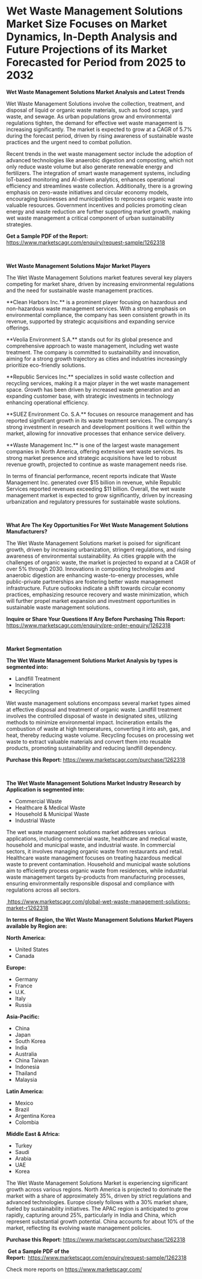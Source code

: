 <p><h1>Wet Waste Management Solutions Market Size Focuses on Market Dynamics, In-Depth Analysis and Future Projections of its Market Forecasted for Period from 2025 to 2032</h1></p><p><strong>Wet Waste Management Solutions Market Analysis and Latest Trends</strong></p>
<p><p>Wet Waste Management Solutions involve the collection, treatment, and disposal of liquid or organic waste materials, such as food scraps, yard waste, and sewage. As urban populations grow and environmental regulations tighten, the demand for effective wet waste management is increasing significantly. The market is expected to grow at a CAGR of 5.7% during the forecast period, driven by rising awareness of sustainable waste practices and the urgent need to combat pollution.</p><p>Recent trends in the wet waste management sector include the adoption of advanced technologies like anaerobic digestion and composting, which not only reduce waste volume but also generate renewable energy and fertilizers. The integration of smart waste management systems, including IoT-based monitoring and AI-driven analytics, enhances operational efficiency and streamlines waste collection. Additionally, there is a growing emphasis on zero-waste initiatives and circular economy models, encouraging businesses and municipalities to reprocess organic waste into valuable resources. Government incentives and policies promoting clean energy and waste reduction are further supporting market growth, making wet waste management a critical component of urban sustainability strategies.</p></p>
<p><strong>Get a Sample PDF of the Report:&nbsp;</strong> <a href="https://www.marketscagr.com/enquiry/request-sample/1262318?utm_campaign=1126&utm_medium=2&utm_source=Github&utm_content=ia&utm_term=24032025&utm_id=wet-waste-management-solutions">https://www.marketscagr.com/enquiry/request-sample/1262318</a></p>
<p>&nbsp;</p>
<p><strong>Wet Waste Management Solutions Major Market Players</strong></p>
<p><p>The Wet Waste Management Solutions market features several key players competing for market share, driven by increasing environmental regulations and the need for sustainable waste management practices.</p><p>**Clean Harbors Inc.** is a prominent player focusing on hazardous and non-hazardous waste management services. With a strong emphasis on environmental compliance, the company has seen consistent growth in its revenue, supported by strategic acquisitions and expanding service offerings.</p><p>**Veolia Environment S.A.** stands out for its global presence and comprehensive approach to waste management, including wet waste treatment. The company is committed to sustainability and innovation, aiming for a strong growth trajectory as cities and industries increasingly prioritize eco-friendly solutions.</p><p>**Republic Services Inc.** specializes in solid waste collection and recycling services, making it a major player in the wet waste management space. Growth has been driven by increased waste generation and an expanding customer base, with strategic investments in technology enhancing operational efficiency.</p><p>**SUEZ Environment Co. S.A.** focuses on resource management and has reported significant growth in its waste treatment services. The company's strong investment in research and development positions it well within the market, allowing for innovative processes that enhance service delivery.</p><p>**Waste Management Inc.** is one of the largest waste management companies in North America, offering extensive wet waste services. Its strong market presence and strategic acquisitions have led to robust revenue growth, projected to continue as waste management needs rise.</p><p>In terms of financial performance, recent reports indicate that Waste Management Inc. generated over $15 billion in revenue, while Republic Services reported revenues exceeding $11 billion. Overall, the wet waste management market is expected to grow significantly, driven by increasing urbanization and regulatory pressures for sustainable waste solutions.</p></p>
<p>&nbsp;</p>
<p><strong>What Are The Key Opportunities For Wet Waste Management Solutions Manufacturers?</strong></p>
<p><p>The Wet Waste Management Solutions market is poised for significant growth, driven by increasing urbanization, stringent regulations, and rising awareness of environmental sustainability. As cities grapple with the challenges of organic waste, the market is projected to expand at a CAGR of over 5% through 2030. Innovations in composting technologies and anaerobic digestion are enhancing waste-to-energy processes, while public-private partnerships are fostering better waste management infrastructure. Future outlooks indicate a shift towards circular economy practices, emphasizing resource recovery and waste minimization, which will further propel market expansion and investment opportunities in sustainable waste management solutions.</p></p>
<p><strong>Inquire or Share Your Questions If Any Before Purchasing This Report:</strong> <a href="https://www.marketscagr.com/enquiry/pre-order-enquiry/1262318?utm_campaign=1126&utm_medium=2&utm_source=Github&utm_content=ia&utm_term=24032025&utm_id=wet-waste-management-solutions">https://www.marketscagr.com/enquiry/pre-order-enquiry/1262318</a></p>
<p>&nbsp;</p>
<p><strong>Market Segmentation</strong></p>
<p><strong>The Wet Waste Management Solutions Market Analysis by types is segmented into:</strong></p>
<p><ul><li>Landfill Treatment</li><li>Incineration</li><li>Recycling</li></ul></p>
<p><p>Wet waste management solutions encompass several market types aimed at effective disposal and treatment of organic waste. Landfill treatment involves the controlled disposal of waste in designated sites, utilizing methods to minimize environmental impact. Incineration entails the combustion of waste at high temperatures, converting it into ash, gas, and heat, thereby reducing waste volume. Recycling focuses on processing wet waste to extract valuable materials and convert them into reusable products, promoting sustainability and reducing landfill dependency.</p></p>
<p><strong>Purchase this Report:&nbsp;</strong><a href="https://www.marketscagr.com/purchase/1262318?utm_campaign=1126&utm_medium=2&utm_source=Github&utm_content=ia&utm_term=24032025&utm_id=wet-waste-management-solutions">https://www.marketscagr.com/purchase/1262318</a></p>
<p>&nbsp;</p>
<p><strong>The Wet Waste Management Solutions Market Industry Research by Application is segmented into:</strong></p>
<p><ul><li>Commercial Waste</li><li>Healthcare & Medical Waste</li><li>Household & Municipal Waste</li><li>Industrial Waste</li></ul></p>
<p><p>The wet waste management solutions market addresses various applications, including commercial waste, healthcare and medical waste, household and municipal waste, and industrial waste. In commercial sectors, it involves managing organic waste from restaurants and retail. Healthcare waste management focuses on treating hazardous medical waste to prevent contamination. Household and municipal waste solutions aim to efficiently process organic waste from residences, while industrial waste management targets by-products from manufacturing processes, ensuring environmentally responsible disposal and compliance with regulations across all sectors.</p></p>
<p><a href="https://www.marketscagr.com/global-wet-waste-management-solutions-market-r1262318?utm_campaign=1126&utm_medium=2&utm_source=Github&utm_content=ia&utm_term=24032025&utm_id=wet-waste-management-solutions">&nbsp;https://www.marketscagr.com/global-wet-waste-management-solutions-market-r1262318</a></p>
<p><strong>In terms of Region, the Wet Waste Management Solutions Market Players available by Region are:</strong></p>
<p>
    <p> <strong> North America: </strong>
        <ul>
            <li>United States</li>
            <li>Canada</li>
        </ul>
        </p> 
    <p> <strong> Europe: </strong>
        <ul>
            <li>Germany</li>
            <li>France</li>
            <li>U.K.</li>
            <li>Italy</li>
            <li>Russia</li>
        </ul>
        </p> 
    <p> <strong> Asia-Pacific: </strong>
        <ul>
            <li>China</li>
            <li>Japan</li>
            <li>South Korea</li>
            <li>India</li>
            <li>Australia</li>
            <li>China Taiwan</li>
            <li>Indonesia</li>
            <li>Thailand</li>
            <li>Malaysia</li>
        </ul>
        </p> 
    <p> <strong> Latin America: </strong>
        <ul>
            <li>Mexico</li>
            <li>Brazil</li>
            <li>Argentina Korea</li>
            <li>Colombia</li>
        </ul>
        </p> 
    <p> <strong> Middle East & Africa: </strong>
        <ul>
            <li>Turkey</li>
            <li>Saudi</li>
            <li>Arabia</li>
            <li>UAE</li>
            <li>Korea</li>
        </ul>
    </p>
    </p>
<p><p>The Wet Waste Management Solutions Market is experiencing significant growth across various regions. North America is projected to dominate the market with a share of approximately 35%, driven by strict regulations and advanced technologies. Europe closely follows with a 30% market share, fueled by sustainability initiatives. The APAC region is anticipated to grow rapidly, capturing around 25%, particularly in India and China, which represent substantial growth potential. China accounts for about 10% of the market, reflecting its evolving waste management policies.</p></p>
<p><strong>Purchase this Report: </strong><a href="https://www.marketscagr.com/purchase/1262318?utm_campaign=1126&utm_medium=2&utm_source=Github&utm_content=ia&utm_term=24032025&utm_id=wet-waste-management-solutions">https://www.marketscagr.com/purchase/1262318</a></p>
<p>&nbsp;<strong>Get a Sample PDF of the Report:&nbsp;&nbsp;</strong><a href="https://www.marketscagr.com/enquiry/request-sample/1262318?utm_campaign=1126&utm_medium=2&utm_source=Github&utm_content=ia&utm_term=24032025&utm_id=wet-waste-management-solutions">https://www.marketscagr.com/enquiry/request-sample/1262318</a></p>
<p><strong></strong></p>
<p>Check more reports on <a href="https://www.marketscagr.com/?utm_campaign=1126&utm_medium=2&utm_source=Github&utm_content=ia&utm_term=24032025&utm_id=wet-waste-management-solutions">https://www.marketscagr.com/</a></p>